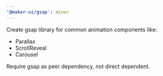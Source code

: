 ```yaml
---
'@maker-ui/gsap': minor
---
```


Create gsap library for common animation components like:

- Parallax
- ScrollReveal
- Carousel

Require gsap as peer dependency, not direct dependent.
